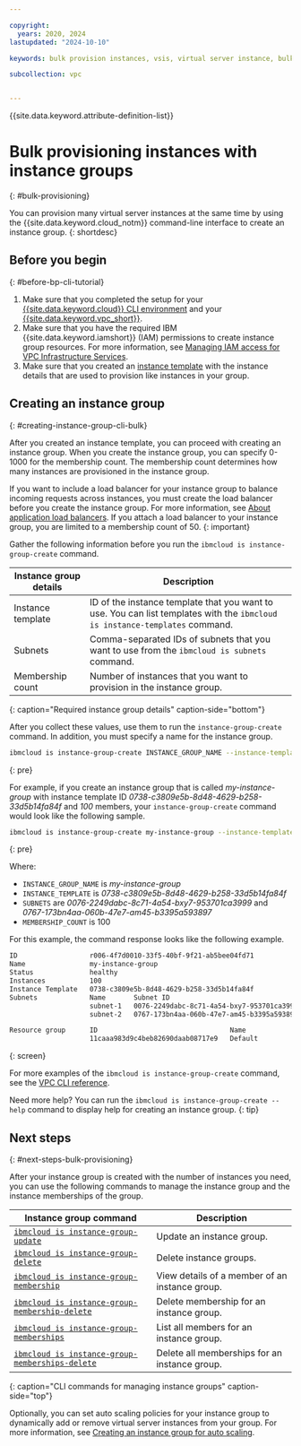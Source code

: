 ```yaml
---

copyright:
  years: 2020, 2024
lastupdated: "2024-10-10"

keywords: bulk provision instances, vsis, virtual server instance, bulk provision with instance group

subcollection: vpc


---
```


{{site.data.keyword.attribute-definition-list}}

# Bulk provisioning instances with instance groups
{: #bulk-provisioning}

You can provision many virtual server instances at the same time by using the {{site.data.keyword.cloud_notm}} command-line interface to create an instance group.
{: shortdesc}

## Before you begin
{: #before-bp-cli-tutorial}

1. Make sure that you completed the setup for your [{{site.data.keyword.cloud}} CLI environment](/docs/vpc?topic=vpc-set-up-environment#cli-prerequisites-setup) and your [{{site.data.keyword.vpc_short}}](/docs/vpc?topic=vpc-creating-vpc-resources-with-cli-and-api&interface=cli).
2. Make sure that you have the required IBM {{site.data.keyword.iamshort}} (IAM) permissions to create instance group resources. For more information, see [Managing IAM access for VPC Infrastructure Services](/docs/vpc?topic=vpc-iam-getting-started&interface=ui).
3. Make sure that you created an [instance template](/docs/vpc?topic=vpc-create-instance-template) with the instance details that are used to provision like instances in your group.

## Creating an instance group
{: #creating-instance-group-cli-bulk}

After you created an instance template, you can proceed with creating an instance group. When you create the instance group, you can specify 0-1000 for the membership count. The membership count determines how many instances are provisioned in the instance group.

If you want to include a load balancer for your instance group to balance incoming requests across instances, you must
create the load balancer before you create the instance group. For more information, see [About application load balancers](/docs/vpc?topic=vpc-load-balancers). If you attach a load balancer to your instance group, you are limited to a membership count of 50.
{: important}

Gather the following information before you run the `ibmcloud is instance-group-create` command.

| Instance group details   |       Description              |
|--------------------------|--------------------------------|
| Instance template | ID of the instance template that you want to use. You can list templates with the `ibmcloud is instance-templates` command.   |
| Subnets | Comma-separated IDs of subnets that you want to use from the `ibmcloud is subnets` command. |
| Membership count | Number of instances that you want to provision in the instance group. |
{: caption="Required instance group details" caption-side="bottom"}

After you collect these values, use them to run the `instance-group-create` command. In addition, you must specify a name for the instance group.

```sh
ibmcloud is instance-group-create INSTANCE_GROUP_NAME --instance-template INSTANCE_TEMPLATE --subnets SUBNETS [--membership-count MEMBERSHIP_COUNT] [--lb LB --lb-pool LB_POOL --application-port APPLICATION_PORT] [--vpc VPC] [--resource-group-id RESOURCE_GROUP_ID | --resource-group-name RESOURCE_GROUP_NAME] [--output JSON] [-q, --quiet]
```
{: pre}

For example, if you create an instance group that is called _my-instance-group_ with instance template ID _0738-c3809e5b-8d48-4629-b258-33d5b14fa84f_ and _100_ members, your `instance-group-create` command would look like the following sample.

```sh
ibmcloud is instance-group-create my-instance-group --instance-template 0738-c3809e5b-8d48-4629-b258-33d5b14fa84f --subnets 0076-2249dabc-8c71-4a54-bxy7-953701ca3999,0767-173bn4aa-060b-47e7-am45-b3395a593897 --membership-count 100
```
{: pre}

Where:
   - `INSTANCE_GROUP_NAME` is _my-instance-group_
   - `INSTANCE_TEMPLATE` is _0738-c3809e5b-8d48-4629-b258-33d5b14fa84f_
   - `SUBNETS` are _0076-2249dabc-8c71-4a54-bxy7-953701ca3999_ and _0767-173bn4aa-060b-47e7-am45-b3395a593897_
   - `MEMBERSHIP_COUNT` is 100

For this example, the command response looks like the following example.

```sh
ID                  r006-4f7d0010-33f5-40bf-9f21-ab5bee04fd71
Name                my-instance-group
Status              healthy
Instances           100
Instance Template   0738-c3809e5b-8d48-4629-b258-33d5b14fa84f
Subnets             Name       Subnet ID
                    subnet-1   0076-2249dabc-8c71-4a54-bxy7-953701ca3999
                    subnet-2   0767-173bn4aa-060b-47e7-am45-b3395a593897

Resource group      ID                                 Name
                    11caaa983d9c4beb82690daab08717e9   Default
```
{: screen}

For more examples of the `ibmcloud is instance-group-create` command, see the [VPC CLI reference](/docs/vpc?topic=vpc-vpc-reference#instance-group-create).

Need more help? You can run the `ibmcloud is instance-group-create --help` command to display help for creating an instance group.
{: tip}

## Next steps
{: #next-steps-bulk-provisioning}

After your instance group is created with the number of instances you need, you can use the following commands to manage the instance group and the instance memberships of the group.

| Instance group command  | Description                    |
|-------------------------|--------------------------------|
| [`ibmcloud is instance-group-update`](/docs/vpc?topic=vpc-vpc-reference#instance-group-update) | Update an instance group. |
| [`ibmcloud is instance-group-delete`](/docs/vpc?topic=vpc-vpc-reference#instance-group-delete) | Delete instance groups. |
| [`ibmcloud is instance-group-membership`](/docs/vpc?topic=vpc-vpc-reference#instance-group-membership-view) | View details of a member of an instance group. |
| [`ibmcloud is instance-group-membership-delete`](/docs/vpc?topic=vpc-vpc-reference#instance-group-membership-delete) | Delete membership for an instance group. |
| [`ibmcloud is instance-group-memberships`](/docs/vpc?topic=vpc-vpc-reference#instance-group-memberships-list) | List all members for an instance group. |
| [`ibmcloud is instance-group-memberships-delete`](/docs/vpc?topic=vpc-vpc-reference#instance-group-memberships-delete) | Delete all memberships for an instance group. |
{: caption="CLI commands for managing instance groups" caption-side="top"}

Optionally, you can set auto scaling policies for your instance group to dynamically add or remove virtual server instances from your group. For more information, see [Creating an instance group for auto scaling](/docs/vpc?topic=vpc-creating-auto-scale-instance-group).
